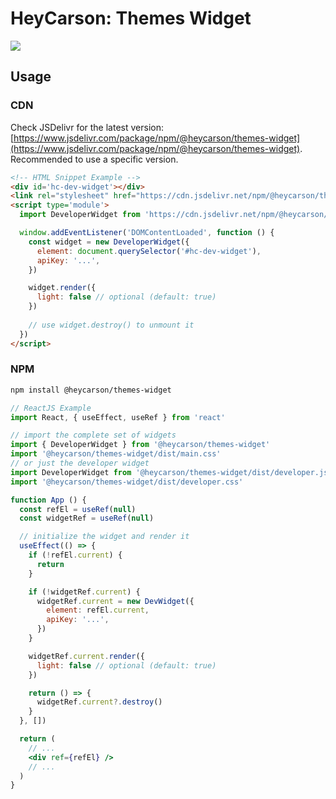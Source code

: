 # HeyCarson: Themes Widget

[![](https://data.jsdelivr.com/v1/package/npm/@heycarson/themes-widget/badge)](https://www.jsdelivr.com/package/npm/@heycarson/themes-widget)


## Usage


### CDN

Check JSDelivr for the latest version: [https://www.jsdelivr.com/package/npm/@heycarson/themes-widget](https://www.jsdelivr.com/package/npm/@heycarson/themes-widget). Recommended to use a specific version.

```html
<!-- HTML Snippet Example -->
<div id='hc-dev-widget'></div>
<link rel="stylesheet" href="https://cdn.jsdelivr.net/npm/@heycarson/themes-widget@0.0.x/dist/developer.css">
<script type='module'>
  import DeveloperWidget from 'https://cdn.jsdelivr.net/npm/@heycarson/themes-widget@0.0.x/dist/developer.js'

  window.addEventListener('DOMContentLoaded', function () {
    const widget = new DeveloperWidget({
      element: document.querySelector('#hc-dev-widget'),
      apiKey: '...',
    })

    widget.render({
      light: false // optional (default: true)
    })
    
    // use widget.destroy() to unmount it
  })
</script>
```

### NPM

```bash
npm install @heycarson/themes-widget
```

```jsx
// ReactJS Example
import React, { useEffect, useRef } from 'react'

// import the complete set of widgets
import { DeveloperWidget } from '@heycarson/themes-widget'
import '@heycarson/themes-widget/dist/main.css'
// or just the developer widget
import DeveloperWidget from '@heycarson/themes-widget/dist/developer.js'
import '@heycarson/themes-widget/dist/developer.css'

function App () {
  const refEl = useRef(null)
  const widgetRef = useRef(null)

  // initialize the widget and render it
  useEffect(() => {
    if (!refEl.current) {
      return
    }

    if (!widgetRef.current) {
      widgetRef.current = new DevWidget({
        element: refEl.current,
        apiKey: '...',
      })
    }

    widgetRef.current.render({
      light: false // optional (default: true)
    })

    return () => {
      widgetRef.current?.destroy()
    }
  }, [])

  return (
    // ...
    <div ref={refEl} />
    // ...
  )
}

```
